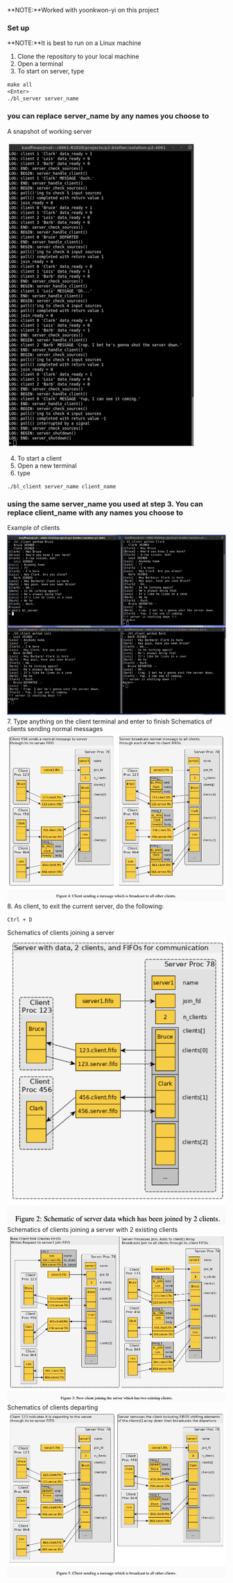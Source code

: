 **NOTE:**Worked with yoonkwon-yi on this project
### Set up
**NOTE:**It is best to run on a Linux machine
1. Clone the repository to your local machine
2. Open a terminal 
3. To start on server, type 
```
make all
<Enter>
./bl_server server_name
```
### you can replace server_name by any names you choose to
A snapshot of working server

![Image of server_01](https://github.com/le000043/network_simulation/blob/master/images/server_01.png)

4. To start a client
5. Open a new terminal
6. type 
```
./bl_client server_name client_name
```
### using the same server_name you used at step 3. You can replace client_name with any names you choose to
Example of clients
![Image of client_01](https://github.com/le000043/network_simulation/blob/master/images/client_01.png)
7. Type anything on the client terminal and enter to finish
Schematics of clients sending normal messages
![Image of client_send_msg](https://github.com/le000043/network_simulation/blob/master/images/client_send_msg.png)
8. As client, to exit the current server, do the following:
```
Ctrl + D
```
Schematics of clients joining a server
![Image of schematics_2_client_join](https://github.com/le000043/network_simulation/blob/master/images/schematics_2_client_join.png)
Schematics of clients joining a server with 2 existing clients
![Image of clients_join_server_with_2_existing_clients](https://github.com/le000043/network_simulation/blob/master/images/clients_join_server_with_2_existing_clients.png)
Schematics of clients departing
![Image of client_departure](https://github.com/le000043/network_simulation/blob/master/images/client_departure.png)


